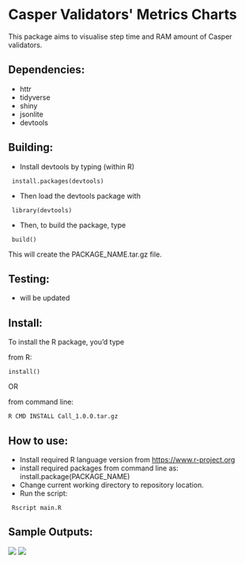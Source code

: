 

# Casper Validators' Metrics Charts

This package aims to visualise step time and RAM amount of Casper validators. 

## Dependencies:
- httr
- tidyverse
- shiny
- jsonlite
- devtools

## Building:

- Install devtools by typing (within R)

```
 install.packages(devtools)
```

- Then load the devtools package with
```
 library(devtools)
```
- Then, to build the package, type
```
 build()
```
This will create the PACKAGE_NAME.tar.gz file.

## Testing:

- will be updated

## Install:
To install the R package, you’d type

from R:
```
install()
```
OR

from command line:
```
R CMD INSTALL Call_1.0.0.tar.gz
````

## How to use:
- Install required R language version from https://www.r-project.org
- install required packages from command line as:
install.package(PACKAGE_NAME)
- Change current working directory to repository location.
- Run the script:
```
 Rscript main.R
```


## Sample Outputs:
![](https://raw.githubusercontent.com/socodes/Casper-validator-metrics-charts/main/RAM%20Amount%20Chart.png)
![](https://raw.githubusercontent.com/socodes/Casper-validator-metrics-charts/main/Step%20Time%20Chart.png)
